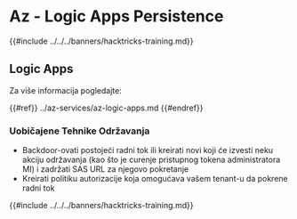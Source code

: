 # Az - Logic Apps Persistence

{{#include ../../../banners/hacktricks-training.md}}

## Logic Apps

Za više informacija pogledajte:

{{#ref}}
../az-services/az-logic-apps.md
{{#endref}}

### Uobičajene Tehnike Održavanja

- Backdoor-ovati postojeći radni tok ili kreirati novi koji će izvesti neku akciju održavanja (kao što je curenje pristupnog tokena administratora MI) i zadržati SAS URL za njegovo pokretanje
- Kreirati politiku autorizacije koja omogućava vašem tenant-u da pokrene radni tok

{{#include ../../../banners/hacktricks-training.md}}

